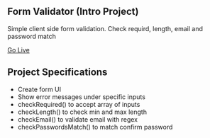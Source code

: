## Form Validator (Intro Project)

Simple client side form validation. Check requird, length, email and password match

[Go Live](https://form-validator-ahmed.netlify.app)

## Project Specifications

- Create form UI
- Show error messages under specific inputs
- checkRequired() to accept array of inputs
- checkLength() to check min and max length
- checkEmail() to validate email with regex
- checkPasswordsMatch() to match confirm password
